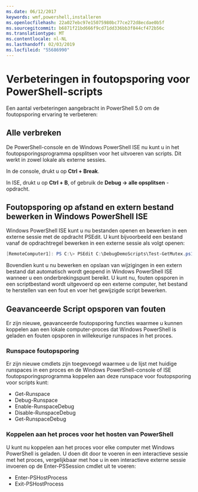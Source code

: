 ```yaml
---
ms.date: 06/12/2017
keywords: wmf,powershell,installeren
ms.openlocfilehash: 22a027ebc97e15075980bc77ce272d8ecdae0b5f
ms.sourcegitcommit: b6871f21bd666f9cd71dd336bb3f844cf472b56c
ms.translationtype: MT
ms.contentlocale: nl-NL
ms.lasthandoff: 02/03/2019
ms.locfileid: "55686990"
---
```

# <a name="improvements-in-powershell-script-debugging"></a>Verbeteringen in foutopsporing voor PowerShell-scripts

Een aantal verbeteringen aangebracht in PowerShell 5.0 om de foutopsporing ervaring te verbeteren:

## <a name="break-all"></a>Alle verbreken

De PowerShell-console en de Windows PowerShell ISE nu kunt u in het foutopsporingsprogramma opsplitsen voor het uitvoeren van scripts. Dit werkt in zowel lokale als externe sessies.

In de console, drukt u op **Ctrl + Break**.

In ISE, drukt u op **Ctrl + B**, of gebruik de **Debug -> alle opsplitsen** -opdracht.

## <a name="remote-debugging-and-remote-file-editing-in-windows-powershell-ise"></a>Foutopsporing op afstand en extern bestand bewerken in Windows PowerShell ISE

Windows PowerShell ISE kunt u nu bestanden openen en bewerken in een externe sessie met de opdracht PSEdit.
U kunt bijvoorbeeld een bestand vanaf de opdrachtregel bewerken in een externe sessie als volgt openen:

```powershell
[RemoteComputer1]: PS C:\> PSEdit C:\DebugDemoScripts\Test-GetMutex.ps1
```

Bovendien kunt u nu bewerken en opslaan van wijzigingen in een extern bestand dat automatisch wordt geopend in Windows PowerShell ISE wanneer u een onderbrekingspunt bereikt.
U kunt nu, fouten opsporen in een scriptbestand wordt uitgevoerd op een externe computer, het bestand te herstellen van een fout en voer het gewijzigde script bewerken.

## <a name="advanced-script-debugging"></a>Geavanceerde Script opsporen van fouten

Er zijn nieuwe, geavanceerde foutopsporing functies waarmee u kunnen koppelen aan een lokale computer-proces dat Windows PowerShell is geladen en fouten opsporen in willekeurige runspaces in het proces.

### <a name="runspace-debugging"></a>Runspace foutopsporing

Er zijn nieuwe cmdlets zijn toegevoegd waarmee u de lijst met huidige runspaces in een proces en de Windows PowerShell-console of ISE foutopsporingsprogramma koppelen aan deze runspace voor foutopsporing voor scripts kunt:

-   Get-Runspace
-   Debug-Runspace
-   Enable-RunspaceDebug
-   Disable-RunspaceDebug
-   Get-RunspaceDebug

### <a name="attach-to-process-hosting-powershell"></a>Koppelen aan het proces voor het hosten van PowerShell

U kunt nu koppelen aan het proces voor elke computer met Windows PowerShell is geladen. U doen dit door te voeren in een interactieve sessie met het proces, vergelijkbaar met hoe u in een interactieve externe sessie invoeren op de Enter-PSSession cmdlet uit te voeren:

-   Enter-PSHostProcess
-   Exit-PSHostProcess
